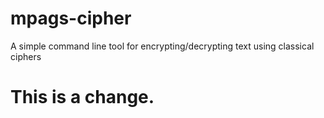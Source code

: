 # mpags-cipher
A simple command line tool for encrypting/decrypting text using classical ciphers
# This is a change.